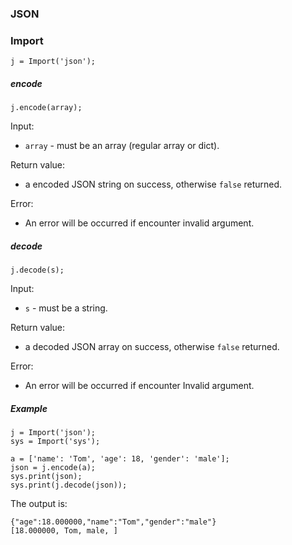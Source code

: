 ### JSON



### Import

```
j = Import('json');
```



##### encode

```
j.encode(array);
```

Input:

- `array` - must be an array (regular array or dict).

Return value:

- a encoded JSON string on success, otherwise `false` returned.

Error:

- An error will be occurred if encounter invalid argument.



##### decode

```
j.decode(s);
```

Input:

- `s` - must be a string.

Return value:

- a decoded JSON array on success, otherwise `false` returned.

Error:

- An error will be occurred if encounter Invalid argument.



##### Example

```
j = Import('json');
sys = Import('sys');

a = ['name': 'Tom', 'age': 18, 'gender': 'male'];
json = j.encode(a);
sys.print(json);
sys.print(j.decode(json));
```

The output is:

```
{"age":18.000000,"name":"Tom","gender":"male"}
[18.000000, Tom, male, ]
```

